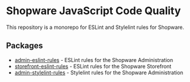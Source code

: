 # Shopware JavaScript Code Quality

This repository is a monorepo for ESLint and Stylelint rules for Shopware.

## Packages

- [admin-eslint-rules](./packages/admin-eslint-rules/) - ESLint rules for the Shopware Administration
- [storefront-eslint-rules](./packages/storefront-eslint-rules/) - ESLint rules for the Shopware Storefront
- [admin-stylelint-rules](./packages/admin-stylelint-rules/) - Stylelint rules for the Shopware Administration
